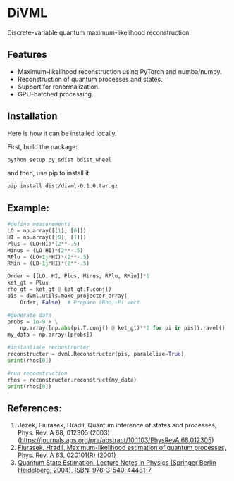 # DiVML

Discrete-variable quantum maximum-likelihood reconstruction.

## Features
- Maximum-likelihood reconstruction using PyTorch and numba/numpy.
- Reconstruction of quantum processes and states.
- Support for renormalization.
- GPU-batched processing.


## Installation

Here is how it can be installed locally.

First, build the package:
```bash
python setup.py sdist bdist_wheel   
```
and then, use pip to install it:
```bash
pip install dist/divml-0.1.0.tar.gz  
```

## Example:

```python
#define measurements
LO = np.array([[1], [0]])
HI = np.array([[0], [1]])
Plus = (LO+HI)*(2**-.5)
Minus = (LO-HI)*(2**-.5)
RPlu = (LO+1j*HI)*(2**-.5)
RMin = (LO-1j*HI)*(2**-.5)

Order = [[LO, HI, Plus, Minus, RPlu, RMin]]*1
ket_gt = Plus
rho_gt = ket_gt @ ket_gt.T.conj()
pis = dvml.utils.make_projector_array(
    Order, False)  # Prepare (Rho)-Pi vect

#generate data
probs = 1e-9 + \
    np.array([np.abs(pi.T.conj() @ ket_gt)**2 for pi in pis]).ravel()
my_data = np.array([probs])

#instantiate reconstructer
reconstructer = dvml.Reconstructer(pis, paralelize=True)
print(rhos[0])

#run reconstruction
rhos = reconstructer.reconstruct(my_data)
print(rhos[0])
```
        
## References:
1. Jezek, Fiurasek, Hradil, Quantum inference of states and processes, Phys. Rev. A 68, 012305 (2003) (https://journals.aps.org/pra/abstract/10.1103/PhysRevA.68.012305)
2. [Fiurasek, Hradil, Maximum-likelihood estimation of quantum processes, Phys. Rev. A 63, 020101(R) (2001)](https://journals.aps.org/pra/abstract/10.1103/PhysRevA.63.020101)
3. [Quantum State Estimation. Lecture Notes in Physics (Springer Berlin Heidelberg, 2004), ISBN: 978-3-540-44481-7](https://doi.org/10.1007/b98673)

